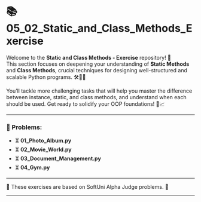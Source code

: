 # 📚 05_02_Static_and_Class_Methods_Exercise

Welcome to the **Static and Class Methods - Exercise** repository! 🎉  
This section focuses on deepening your understanding of **Static Methods** and **Class Methods**, crucial techniques for
designing well-structured and scalable Python programs. 🛠️🐍✨

You’ll tackle more challenging tasks that will help you master the difference between instance, static, and class
methods, and understand when each should be used. Get ready to solidify your OOP foundations! 🧠📈

---

### 📜 Problems:

- ⏳ **01_Photo_Album.py**
- ⏳ **02_Movie_World.py**
- ⏳ **03_Document_Management.py**
- ⏳ **04_Gym.py**

---

🚀 These exercises are based on SoftUni Alpha Judge problems. 👋

---